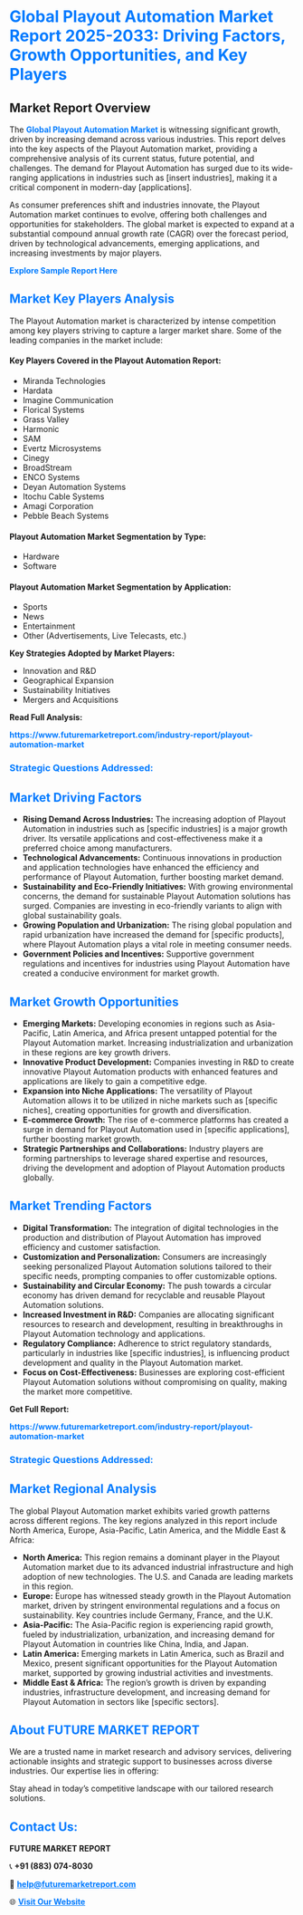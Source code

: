 <h1 style="color: #007BFF;">Global Playout Automation Market Report 2025-2033: Driving Factors, Growth Opportunities, and Key Players</h1>

<section id="overview">
<h2>Market Report Overview</h2>
<p>The <a href="https://www.futuremarketreport.com/industry-report/playout-automation-market" style="color: #007BFF; text-decoration: none;"><strong>Global Playout Automation Market</strong></a> is witnessing significant growth, driven by increasing demand across various industries. This report delves into the key aspects of the Playout Automation market, providing a comprehensive analysis of its current status, future potential, and challenges. The demand for Playout Automation has surged due to its wide-ranging applications in industries such as [insert industries], making it a critical component in modern-day [applications].</p>
<p>As consumer preferences shift and industries innovate, the Playout Automation market continues to evolve, offering both challenges and opportunities for stakeholders. The global market is expected to expand at a substantial compound annual growth rate (CAGR) over the forecast period, driven by technological advancements, emerging applications, and increasing investments by major players.</p>
</section>

<section id="overview">
<p><a href="https://www.futuremarketreport.com/request-sample/reportId=50987" style="color: #007BFF; text-decoration: none;"><strong>Explore Sample Report Here</strong></a></p>
</section>

<section id="key-players">
<h2 style="color: #007BFF;">Market Key Players Analysis</h2>
<p>The Playout Automation market is characterized by intense competition among key players striving to capture a larger market share. Some of the leading companies in the market include:</p>
<h4>Key Players Covered in the Playout Automation Report:</h4>
<ul><li>Miranda Technologies</li><li>Hardata</li><li>Imagine Communication</li><li>Florical Systems</li><li>Grass Valley</li><li>Harmonic</li><li>SAM</li><li>Evertz Microsystems</li><li>Cinegy</li><li>BroadStream</li><li>ENCO Systems</li><li>Deyan Automation Systems</li><li>Itochu Cable Systems</li><li>Amagi Corporation</li><li>Pebble Beach Systems</li></ul>
<h4>Playout Automation Market Segmentation by Type:</h4>
<ul><li>Hardware</li><li>Software</li></ul>

<h4>Playout Automation Market Segmentation by Application:</h4>
<ul><li>Sports</li><li>News</li><li>Entertainment</li><li>Other (Advertisements, Live Telecasts, etc.)</li></ul>
<p><strong>Key Strategies Adopted by Market Players:</strong></p>
<ul>
<li>Innovation and R&D</li>
<li>Geographical Expansion</li>
<li>Sustainability Initiatives</li>
<li>Mergers and Acquisitions</li>
</ul>
</section>

<section>
<p><strong>Read Full Analysis: </strong></p><a href="https://www.futuremarketreport.com/industry-report/playout-automation-market" style="color: #007BFF; text-decoration: none;"><strong>https://www.futuremarketreport.com/industry-report/playout-automation-market</strong></a>
<h3 style="color: #007BFF;">Strategic Questions Addressed:</h3>
</section>

<section id="driving-factors">
<h2 style="color: #007BFF;">Market Driving Factors</h2>
<ul>
<li><strong>Rising Demand Across Industries:</strong> The increasing adoption of Playout Automation in industries such as [specific industries] is a major growth driver. Its versatile applications and cost-effectiveness make it a preferred choice among manufacturers.</li>
<li><strong>Technological Advancements:</strong> Continuous innovations in production and application technologies have enhanced the efficiency and performance of Playout Automation, further boosting market demand.</li>
<li><strong>Sustainability and Eco-Friendly Initiatives:</strong> With growing environmental concerns, the demand for sustainable Playout Automation solutions has surged. Companies are investing in eco-friendly variants to align with global sustainability goals.</li>
<li><strong>Growing Population and Urbanization:</strong> The rising global population and rapid urbanization have increased the demand for [specific products], where Playout Automation plays a vital role in meeting consumer needs.</li>
<li><strong>Government Policies and Incentives:</strong> Supportive government regulations and incentives for industries using Playout Automation have created a conducive environment for market growth.</li>
</ul>
</section>

<section id="growth-opportunities">
<h2 style="color: #007BFF;">Market Growth Opportunities</h2>
<ul>
<li><strong>Emerging Markets:</strong> Developing economies in regions such as Asia-Pacific, Latin America, and Africa present untapped potential for the Playout Automation market. Increasing industrialization and urbanization in these regions are key growth drivers.</li>
<li><strong>Innovative Product Development:</strong> Companies investing in R&D to create innovative Playout Automation products with enhanced features and applications are likely to gain a competitive edge.</li>
<li><strong>Expansion into Niche Applications:</strong> The versatility of Playout Automation allows it to be utilized in niche markets such as [specific niches], creating opportunities for growth and diversification.</li>
<li><strong>E-commerce Growth:</strong> The rise of e-commerce platforms has created a surge in demand for Playout Automation used in [specific applications], further boosting market growth.</li>
<li><strong>Strategic Partnerships and Collaborations:</strong> Industry players are forming partnerships to leverage shared expertise and resources, driving the development and adoption of Playout Automation products globally.</li>
</ul>
</section>

<section id="trending-factors">
<h2 style="color: #007BFF;">Market Trending Factors</h2>
<ul>
<li><strong>Digital Transformation:</strong> The integration of digital technologies in the production and distribution of Playout Automation has improved efficiency and customer satisfaction.</li>
<li><strong>Customization and Personalization:</strong> Consumers are increasingly seeking personalized Playout Automation solutions tailored to their specific needs, prompting companies to offer customizable options.</li>
<li><strong>Sustainability and Circular Economy:</strong> The push towards a circular economy has driven demand for recyclable and reusable Playout Automation solutions.</li>
<li><strong>Increased Investment in R&D:</strong> Companies are allocating significant resources to research and development, resulting in breakthroughs in Playout Automation technology and applications.</li>
<li><strong>Regulatory Compliance:</strong> Adherence to strict regulatory standards, particularly in industries like [specific industries], is influencing product development and quality in the Playout Automation market.</li>
<li><strong>Focus on Cost-Effectiveness:</strong> Businesses are exploring cost-efficient Playout Automation solutions without compromising on quality, making the market more competitive.</li>
</ul>
</section>

<section>
<p><strong>Get Full Report: </strong></p><a href="https://www.futuremarketreport.com/industry-report/playout-automation-market" style="color: #007BFF; text-decoration: none;"><strong>https://www.futuremarketreport.com/industry-report/playout-automation-market</strong></a>
<h3 style="color: #007BFF;">Strategic Questions Addressed:</h3>
</section>


<section id="regional-analysis">
<h2 style="color: #007BFF;">Market Regional Analysis</h2>
<p>The global Playout Automation market exhibits varied growth patterns across different regions. The key regions analyzed in this report include North America, Europe, Asia-Pacific, Latin America, and the Middle East & Africa:</p>
<ul>
<li><strong>North America:</strong> This region remains a dominant player in the Playout Automation market due to its advanced industrial infrastructure and high adoption of new technologies. The U.S. and Canada are leading markets in this region.</li>
<li><strong>Europe:</strong> Europe has witnessed steady growth in the Playout Automation market, driven by stringent environmental regulations and a focus on sustainability. Key countries include Germany, France, and the U.K.</li>
<li><strong>Asia-Pacific:</strong> The Asia-Pacific region is experiencing rapid growth, fueled by industrialization, urbanization, and increasing demand for Playout Automation in countries like China, India, and Japan.</li>
<li><strong>Latin America:</strong> Emerging markets in Latin America, such as Brazil and Mexico, present significant opportunities for the Playout Automation market, supported by growing industrial activities and investments.</li>
<li><strong>Middle East & Africa:</strong> The region’s growth is driven by expanding industries, infrastructure development, and increasing demand for Playout Automation in sectors like [specific sectors].</li>
</ul>
</section>

<footer>
<h2 style="color: #007BFF;">About FUTURE MARKET REPORT</h2>
<p>We are a trusted name in market research and advisory services, delivering actionable insights and strategic support to businesses across diverse industries. Our expertise lies in offering:</p>

<p>Stay ahead in today’s competitive landscape with our tailored research solutions.</p>

<h2 style="color: #007BFF;">Contact Us:</h2>
<p><strong>FUTURE MARKET REPORT</strong></p>
<p>📞 <strong>+91 (883) 074-8030</strong></p>
<p>📧 <strong><a href="mailto:help@futuremarketreport.com" style="color: #007BFF;">help@futuremarketreport.com</a></strong></p>
<p>🌐 <strong><a href="https://www.futuremarketreport.com/" style="color: #007BFF;">Visit Our Website</a></strong></p>
</footer>
